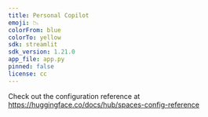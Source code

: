 ```yaml
---
title: Personal Copilot
emoji: 📉
colorFrom: blue
colorTo: yellow
sdk: streamlit
sdk_version: 1.21.0
app_file: app.py
pinned: false
license: cc
---
```


Check out the configuration reference at https://huggingface.co/docs/hub/spaces-config-reference
